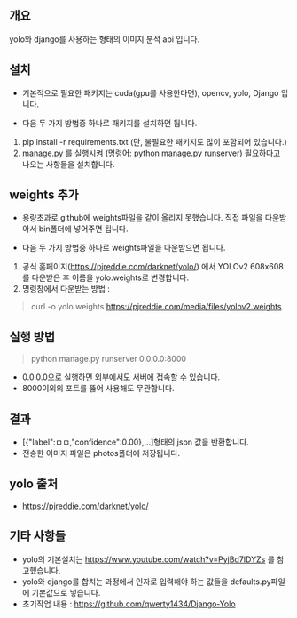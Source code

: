 ## 개요
yolo와 django를 사용하는 형태의 이미지 분석 api 입니다.

## 설치
* 기본적으로 필요한 패키지는 cuda(gpu를 사용한다면), opencv, yolo, Django 입니다.

* 다음 두 가지 방법중 하나로 패키지를 설치하면 됩니다.
1. pip install -r requirements.txt (단, 불필요한 패키지도 많이 포함되어 있습니다.)
2. manage.py 를 실행시켜 (명령어: python manage.py runserver) 필요하다고 나오는 사항들을 설치합니다.

## weights 추가
* 용량초과로 github에 weights파일을 같이 올리지 못했습니다. 직접 파일을 다운받아서 bin폴더에 넣어주면 됩니다.

* 다음 두 가지 방법중 하나로 weights파일을 다운받으면 됩니다.
1. 공식 홈페이지(https://pjreddie.com/darknet/yolo/) 에서 YOLOv2 608x608를 다운받은 후 이름을 yolo.weights로 변경합니다.
2. 명령창에서 다운받는 방법 : 
> curl -o yolo.weights https://pjreddie.com/media/files/yolov2.weights

## 실행 방법 
> python manage.py runserver 0.0.0.0:8000
* 0.0.0.0으로 실행하면 외부에서도 서버에 접속할 수 있습니다.
* 8000이외의 포트를 뚫어 사용해도 무관합니다.

## 결과 
* [{"label":ㅁㅁ,"confidence":0.00},...]형태의 json 값을 반환합니다.
* 전송한 이미지 파일은 photos폴더에 저장됩니다.

## yolo 출처 
* https://pjreddie.com/darknet/yolo/

## 기타 사항들
* yolo의 기본설치는 https://www.youtube.com/watch?v=PyjBd7IDYZs 를 참고했습니다.
* yolo와 django를 합치는 과정에서 인자로 입력해야 하는 값들을 defaults.py파일에 기본값으로 넣습니다.
* 초기작업 내용 : https://github.com/qwerty1434/Django-Yolo
